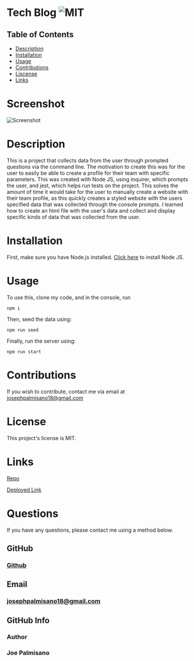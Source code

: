 
   # Tech Blog ![MIT](https://img.shields.io/badge/License-MIT-blue.svg)

  ## Table of Contents
  * [Description](#description)
  * [Installation](#installation)
  * [Usage](#usage)
  * [Contributions](#contributions)
  * [Liscense](#license)
  * [Links](#links)
 
 
 
# Screenshot
![Screenshot](https://user-images.githubusercontent.com/95255407/163490765-31cd2ba6-6e84-4712-a0cd-eee9d68a35aa.png)

# Description 
This is a project that collects data from the user through prompted questions via the command line. The motivation to create this was for the user to easily be able to create a profile for their team with specific parameters. This was created with Node JS, using inquirer, which prompts the user, and jest, which helps run tests on the project. This solves the amount of time it would take for the user to manually create a website with their team profile, as this quickly creates a styled website with the users specified data that was collected through the console prompts. I learned how to create an html file with the user's data and collect and display specific kinds of data that was collected from the user. 
  
  # Installation
  First, make sure you have Node.js installed. [Click here](https://nodejs.org/en/download/) to install Node JS. 
  
  # Usage
   To use this, clone my code, and in the console, run 
   ```
   npm i
   ```
   Then, seed the data using: 
   ```
   npm run seed
   ```
   Finally, run the server using:
   ```
   npm run start
   ```

  # Contributions
  If you wish to contribute, contact me via email at josephpalmisano18@gmail.com

  # License
  This project's license is MIT.
  

  # Links
[Repo](https://github.com/joepamedia/tech-blog)

[Deployed Link](https://tech-blog-joepa.herokuapp.com/)

  # Questions
  If you have any questions, please contact me using a method below.   
  ## GitHub
   ### [Github](https://github.com/joepamedia/)

   ## Email
   ### josephpalmisano18@gmail.com
   ## GitHub Info 
   ### Author
   ### Joe Palmisano

  
  
    
    
    
    
    
    

